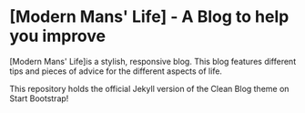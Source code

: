 # [Modern Mans' Life] - A Blog to help you improve

[Modern Mans' Life]is a stylish, responsive blog. This blog features different tips and pieces of advice for the different aspects of life.

This repository holds the official Jekyll version of the Clean Blog theme on Start Bootstrap!

